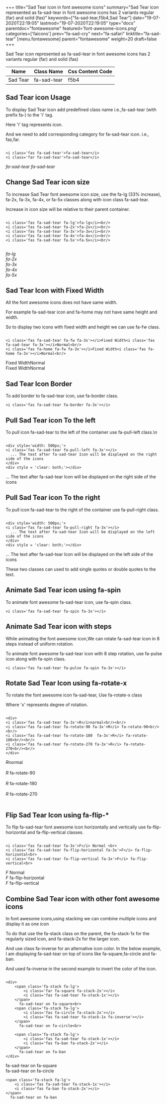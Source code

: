 +++
title="Sad Tear icon in font awesome icons"
summary="Sad Tear icon represented as fa-sad-tear in font awesome icons has 2 variants regular (far) and solid (fas)"
keywords=["fa-sad-tear,f5b4,Sad Tear"]
date="19-07-2020T22:19:05"
lastmod="19-07-2020T22:19:05"
type="docs"
parentdoc="fontawesome"
featured='font-awesome-icons.png'
categories=['faicons']
prev="fa-sad-cry"
next="fa-safari"
linktitle="fa-sad-tear"
[menu.fontawesome]
parent="fontawesome"
weight=20
draft=false
+++


Sad Tear icon represented as fa-sad-tear in font awesome icons has 2 variants regular (far) and solid (fas)

<div class='table-responsive'><table class='table'><thead><tr><th>Name</th><th>Class Name</th><th>Css Content Code</th></tr></thead><tbody><tr><td>Sad Tear</td><td>fa-sad-tear</td><td>f5b4</td></tr></tbody></table></div>



## Sad Tear icon Usage

To display Sad Tear icon add predefined class name i.e.,fa-sad-tear (with prefix fa-) to the 'i' tag.

Here 'i' tag represents icon.

And we need to add corresponding category for fa-sad-tear icon. i.e., fas,far.


```

<i class='fas fa-sad-tear'>fa-sad-tear</i>
<i class='far fa-sad-tear'>fa-sad-tear</i>
```

<i class='fas fa-sad-tear'>fa-sad-tear</i>
<i class='far fa-sad-tear'>fa-sad-tear</i>




## Change Sad Tear icon size
To increase Sad Tear font awesome icon size, use the fa-lg (33% increase), fa-2x, fa-3x, fa-4x, or fa-5x classes along with icon class fa-sad-tear.

Increase in icon size will be relative to their parent container. 

```

<i class='fas fa-sad-tear fa-lg'>fa-lg</i><br/>
<i class='fas fa-sad-tear fa-2x'>fa-2x</i><br/>
<i class='fas fa-sad-tear fa-3x'>fa-3x</i><br/>
<i class='fas fa-sad-tear fa-4x'>fa-4x</i><br/>
<i class='fas fa-sad-tear fa-5x'>fa-5x</i><br/>
            
```

<i class='fas fa-sad-tear fa-lg'>fa-lg</i><br/>
<i class='fas fa-sad-tear fa-2x'>fa-2x</i><br/>
<i class='fas fa-sad-tear fa-3x'>fa-3x</i><br/>
<i class='fas fa-sad-tear fa-4x'>fa-4x</i><br/>
<i class='fas fa-sad-tear fa-5x'>fa-5x</i><br/>
            



## Sad Tear Icon with Fixed Width 

All the font awesome icons does not have same width.

For example fa-sad-tear icon and fa-home may not have same height and width.

So to display two icons with fixed width and height we can use fa-fw class.


```

<i class='fas fa-sad-tear fa-fw fa-3x'></i>Fixed Width<i class='fas fa-sad-tear fa-3x'></i>Normal<br/>
<i class='fas fa-home fa-fw fa-3x'></i>Fixed Width<i class='fas fa-home fa-3x'></i>Normal<br/>
```

<i class='fas fa-sad-tear fa-fw fa-3x'></i>Fixed Width<i class='fas fa-sad-tear fa-3x'></i>Normal<br/>
<i class='fas fa-home fa-fw fa-3x'></i>Fixed Width<i class='fas fa-home fa-3x'></i>Normal<br/>



## Sad Tear Icon Border 

To add border to fa-sad-tear icon, use fa-border class.


```
<i class='fas fa-sad-tear fa-border fa-3x'></i>

```
<i class='fas fa-sad-tear fa-border fa-3x'></i>





## Pull Sad Tear icon To the left

To pull icon fa-sad-tear to the left of the container use fa-pull-left class.\n

```

<div style='width: 500px;'>
<i class='fas fa-sad-tear fa-pull-left fa-3x'></i>
  ... The text after fa-sad-tear Icon will be displayed on the right side of the icons
</div>
<div style = 'clear: both;'></div>
```

<div style='width: 500px;'>
<i class='fas fa-sad-tear fa-pull-left fa-3x'></i>
  ... The text after fa-sad-tear Icon will be displayed on the right side of the icons
</div>
<div style = 'clear: both;'></div>




## Pull Sad Tear icon To the right
To pull icon fa-sad-tear to the right of the container use fa-pull-right class.

```

<div style='width: 500px;'>
<i class='fas fa-sad-tear fa-pull-right fa-3x'></i>
  ... The text after fa-sad-tear Icon will be displayed on the left side of the icons
</div>
<div style = 'clear: both;'></div>
```

<div style='width: 500px;'>
<i class='fas fa-sad-tear fa-pull-right fa-3x'></i>
  ... The text after fa-sad-tear Icon will be displayed on the left side of the icons
</div>
<div style = 'clear: both;'></div>

These two classes can used to add single quotes or double quotes to the text.


## Animate Sad Tear icon using fa-spin
To animate font awesome fa-sad-tear icon, use fa-spin class.

```
<i class='fas fa-sad-tear fa-spin fa-3x'></i>
```
<i class='fas fa-sad-tear fa-spin fa-3x'></i>




## Animate Sad Tear icon with steps
While animating the font awesome icon,We can rotate fa-sad-tear icon in 8 steps instead of uniform rotation.

To animate font awesome fa-sad-tear icon with 8 step rotation, use fa-pulse icon along with fa-spin class.


```
<i class='fas fa-sad-tear fa-pulse fa-spin fa-3x'></i>

```
<i class='fas fa-sad-tear fa-pulse fa-spin fa-3x'></i>





## Rotate Sad Tear Icon using fa-rotate-x
To rotate the font awesome icon fa-sad-tear, Use fa-rotate-x class

Where 'x' represents degree of rotation.


```

<div>
<i class='fas fa-sad-tear fa-3x'>R</i>normal<br/><br/>
<i class='fas fa-sad-tear fa-rotate-90 fa-3x'>R</i> fa-rotate-90<br/><br/> 
<i class='fas fa-sad-tear fa-rotate-180  fa-3x'>R</i> fa-rotate-180<br/><br/> 
<i class='fas fa-sad-tear fa-rotate-270 fa-3x'>R</i> fa-rotate-270<br/><br/>
</div>
```

<div>
<i class='fas fa-sad-tear fa-3x'>R</i>normal<br/><br/>
<i class='fas fa-sad-tear fa-rotate-90 fa-3x'>R</i> fa-rotate-90<br/><br/> 
<i class='fas fa-sad-tear fa-rotate-180  fa-3x'>R</i> fa-rotate-180<br/><br/> 
<i class='fas fa-sad-tear fa-rotate-270 fa-3x'>R</i> fa-rotate-270<br/><br/>
</div>




## Flip Sad Tear Icon using fa-flip-*
To flip fa-sad-tear font awesome icon horizontally and vertically use fa-flip-horizontal and fa-flip-vertical classes. 

```

<i class='fas fa-sad-tear fa-3x'>F</i> Normal <br>
<i class='fas fa-sad-tear fa-flip-horizontal fa-3x'>F</i> fa-flip-horizontal<br>
<i class='fas fa-sad-tear fa-flip-vertical fa-3x'>F</i> fa-flip-vertical<br>
```

<i class='fas fa-sad-tear fa-3x'>F</i> Normal <br>
<i class='fas fa-sad-tear fa-flip-horizontal fa-3x'>F</i> fa-flip-horizontal<br>
<i class='fas fa-sad-tear fa-flip-vertical fa-3x'>F</i> fa-flip-vertical<br>




## Combine Sad Tear icon with other font awesome icons
In font awesome icons,using stacking we can combine multiple icons and display it as one icon 

To do that use the fa-stack class on the parent, the fa-stack-1x for the regularly sized icon, and fa-stack-2x for the larger icon.

And use class fa-inverse for an alternative icon color. 
In the below example, I am displaying fa-sad-tear on top of icons like fa-square,fa-circle and fa-ban.

And used fa-inverse in the second example to invert the color of the icon.

```

<div>
    <span class='fa-stack fa-lg'>
        <i class='far fa-square fa-stack-2x'></i>
        <i class='fas fa-sad-tear fa-stack-1x'></i>
    </span>
      fa-sad-tear on fa-square<br>
    <span class='fa-stack fa-lg'>
        <i class='fas fa-circle fa-stack-2x'></i>
        <i class='fas fa-sad-tear fa-stack-1x fa-inverse'></i>
    </span>
      fa-sad-tear on fa-circle<br>

    <span class='fa-stack fa-lg'>
        <i class='fas fa-sad-tear fa-stack-1x'></i>
        <i class='fas fa-ban fa-stack-2x'></i>
    </span>
      fa-sad-tear on fa-ban
</div>
```

<div>
    <span class='fa-stack fa-lg'>
        <i class='far fa-square fa-stack-2x'></i>
        <i class='fas fa-sad-tear fa-stack-1x'></i>
    </span>
      fa-sad-tear on fa-square<br>
    <span class='fa-stack fa-lg'>
        <i class='fas fa-circle fa-stack-2x'></i>
        <i class='fas fa-sad-tear fa-stack-1x fa-inverse'></i>
    </span>
      fa-sad-tear on fa-circle<br>

    <span class='fa-stack fa-lg'>
        <i class='fas fa-sad-tear fa-stack-1x'></i>
        <i class='fas fa-ban fa-stack-2x'></i>
    </span>
      fa-sad-tear on fa-ban
</div>






